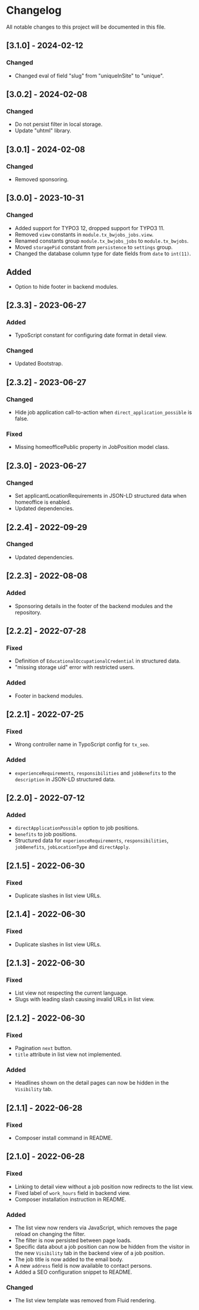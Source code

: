 # Changelog

All notable changes to this project will be documented in this file.

## [3.1.0] - 2024-02-12

### Changed
- Changed eval of field "slug" from "uniqueInSite" to "unique".

## [3.0.2] - 2024-02-08

### Changed
- Do not persist filter in local storage.
- Update "uhtml" library.

## [3.0.1] - 2024-02-08

### Changed
- Removed sponsoring.

## [3.0.0] - 2023-10-31

### Changed
- Added support for TYPO3 12, dropped support for TYPO3 11.
- Removed `view` constants in `module.tx_bwjobs_jobs.view`.
- Renamed constants group `module.tx_bwjobs_jobs` to `module.tx_bwjobs`.
- Moved `storagePid` constant from `persistence` to `settings` group.
- Changed the database column type for date fields from `date` to `int(11)`.

## Added
- Option to hide footer in backend modules.

## [2.3.3] - 2023-06-27

### Added
- TypoScript constant for configuring date format in detail view.

### Changed
- Updated Bootstrap.

## [2.3.2] - 2023-06-27

### Changed
- Hide job application call-to-action when `direct_application_possible` is false.

### Fixed
- Missing homeofficePublic property in JobPosition model class.

## [2.3.0] - 2023-06-27

### Changed
- Set applicantLocationRequirements in JSON-LD structured data when homeoffice is enabled.
- Updated dependencies.

## [2.2.4] - 2022-09-29

### Changed
- Updated dependencies.

## [2.2.3] - 2022-08-08

### Added
- Sponsoring details in the footer of the backend modules and the repository.

## [2.2.2] - 2022-07-28

### Fixed
- Definition of `EducationalOccupationalCredential` in structured data.
- "missing storage uid" error with restricted users.

### Added
- Footer in backend modules.

## [2.2.1] - 2022-07-25

### Fixed
- Wrong controller name in TypoScript config for `tx_seo`.

### Added
- `experienceRequirements`, `responsibilities` and `jobBenefits` to the `description` in JSON-LD structured data.

## [2.2.0] - 2022-07-12

### Added
- `directApplicationPossible` option to job positions.
- `benefits` to job positions.
- Structured data for `experienceRequirements`, `responsibilities`, `jobBenefits`, `jobLocationType` and `directApply`.

## [2.1.5] - 2022-06-30

### Fixed
- Duplicate slashes in list view URLs.

## [2.1.4] - 2022-06-30

### Fixed
- Duplicate slashes in list view URLs.

## [2.1.3] - 2022-06-30

### Fixed
- List view not respecting the current language.
- Slugs with leading slash causing invalid URLs in list view.

## [2.1.2] - 2022-06-30

### Fixed
- Pagination `next` button.
- `title` attribute in list view not implemented.

### Added
- Headlines shown on the detail pages can now be hidden in the `Visibility` tab.

## [2.1.1] - 2022-06-28

### Fixed
- Composer install command in README.

## [2.1.0] - 2022-06-28

### Fixed
- Linking to detail view without a job position now redirects to the list view.
- Fixed label of `work_hours` field in backend view.
- Composer installation instruction in README.

### Added
- The list view now renders via JavaScript, which removes the page reload on changing the filter.
- The filter is now persisted between page loads.
- Specific data about a job position can now be hidden from the visitor in the new `Visibility` tab in the backend view of a job position.
- The job title is now added to the email body.
- A new `address` field is now available to contact persons.
- Added a SEO configuration snippet to README.

### Changed
- The list view template was removed from Fluid rendering.

